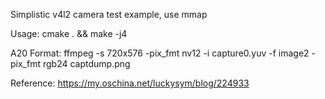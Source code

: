 Simplistic v4l2 camera test example, use mmap

Usage:
	cmake . && make -j4

A20 Format:
	ffmpeg -s 720x576 -pix_fmt nv12 -i capture0.yuv -f image2 -pix_fmt rgb24 captdump.png

Reference:
	https://my.oschina.net/luckysym/blog/224933
